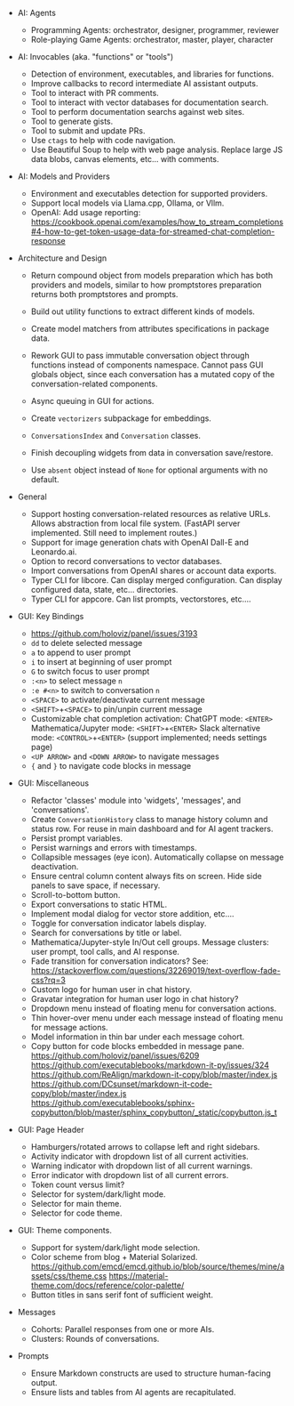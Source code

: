 * AI: Agents
    - Programming Agents: orchestrator, designer, programmer, reviewer
    - Role-playing Game Agents: orchestrator, master, player, character

* AI: Invocables (aka. "functions" or "tools")

    - Detection of environment, executables, and libraries for functions.
    - Improve callbacks to record intermediate AI assistant outputs.
    - Tool to interact with PR comments.
    - Tool to interact with vector databases for documentation search.
    - Tool to perform documentation searchs against web sites.
    - Tool to generate gists.
    - Tool to submit and update PRs.
    - Use `ctags` to help with code navigation.
    - Use Beautiful Soup to help with web page analysis.
      Replace large JS data blobs, canvas elements, etc... with comments.

* AI: Models and Providers

    - Environment and executables detection for supported providers.
    - Support local models via Llama.cpp, Ollama, or Vllm.
    - OpenAI: Add usage reporting:
      https://cookbook.openai.com/examples/how_to_stream_completions#4-how-to-get-token-usage-data-for-streamed-chat-completion-response

* Architecture and Design

    - Return compound object from models preparation which has both providers
      and models, similar to how promptstores preparation returns both
      promptstores and prompts.
    - Build out utility functions to extract different kinds of models.
    - Create model matchers from attributes specifications in package data.

    - Rework GUI to pass immutable conversation object through functions
      instead of components namespace. Cannot pass GUI globals object, since
      each conversation has a mutated copy of the conversation-related
      components.
    - Async queuing in GUI for actions.
    - Create `vectorizers` subpackage for embeddings.
    - `ConversationsIndex` and `Conversation` classes.
    - Finish decoupling widgets from data in conversation save/restore.
    - Use `absent` object instead of `None` for optional arguments
      with no default.

* General

    - Support hosting conversation-related resources as relative URLs.
      Allows abstraction from local file system.
      (FastAPI server implemented. Still need to implement routes.)
    - Support for image generation chats with OpenAI Dall-E and Leonardo.ai.
    - Option to record conversations to vector databases.
    - Import conversations from OpenAI shares or account data exports.
    - Typer CLI for libcore.
      Can display merged configuration.
      Can display configured data, state, etc... directories.
    - Typer CLI for appcore.
      Can list prompts, vectorstores, etc....

* GUI: Key Bindings

    - https://github.com/holoviz/panel/issues/3193
    - `dd` to delete selected message
    - `a` to append to user prompt
    - `i` to insert at beginning of user prompt
    - `G` to switch focus to user prompt
    - `:<n>` to select message `n`
    - `:e #<n>` to switch to conversation `n`
    - `<SPACE>` to activate/deactivate current message
    - `<SHIFT>`+`<SPACE>` to pin/unpin current message
    - Customizable chat completion activation:
      ChatGPT mode: `<ENTER>`
      Mathematica/Jupyter mode: `<SHIFT>`+`<ENTER>`
      Slack alternative mode: `<CONTROL>`+`<ENTER>`
      (support implemented; needs settings page)
    - `<UP ARROW>` and `<DOWN ARROW>` to navigate messages
    - `{` and `}` to navigate code blocks in message

* GUI: Miscellaneous

    - Refactor 'classes' module into 'widgets', 'messages', and
      'conversations'.
    - Create `ConversationHistory` class to manage history column and status
      row. For reuse in main dashboard and for AI agent trackers.
    - Persist prompt variables.
    - Persist warnings and errors with timestamps.
    - Collapsible messages (eye icon). Automatically collapse on message
      deactivation.
    - Ensure central column content always fits on screen. Hide side panels
      to save space, if necessary.
    - Scroll-to-bottom button.
    - Export conversations to static HTML.
    - Implement modal dialog for vector store addition, etc....
    - Toggle for conversation indicator labels display.
    - Search for conversations by title or label.
    - Mathematica/Jupyter-style In/Out cell groups.
      Message clusters: user prompt, tool calls, and AI response.
    - Fade transition for conversation indicators?
      See: https://stackoverflow.com/questions/32269019/text-overflow-fade-css?rq=3
    - Custom logo for human user in chat history.
    - Gravatar integration for human user logo in chat history?
    - Dropdown menu instead of floating menu for conversation actions.
    - Thin hover-over menu under each message instead of floating menu for
      message actions.
    - Model information in thin bar under each message cohort.
    - Copy button for code blocks embedded in message pane.
      https://github.com/holoviz/panel/issues/6209
      https://github.com/executablebooks/markdown-it-py/issues/324
      https://github.com/ReAlign/markdown-it-copy/blob/master/index.js
      https://github.com/DCsunset/markdown-it-code-copy/blob/master/index.js
      https://github.com/executablebooks/sphinx-copybutton/blob/master/sphinx_copybutton/_static/copybutton.js_t

* GUI: Page Header

    - Hamburgers/rotated arrows to collapse left and right sidebars.
    - Activity indicator with dropdown list of all current activities.
    - Warning indicator with dropdown list of all current warnings.
    - Error indicator with dropdown list of all current errors.
    - Token count versus limit?
    - Selector for system/dark/light mode.
    - Selector for main theme.
    - Selector for code theme.

* GUI: Theme components.

    - Support for system/dark/light mode selection.
    - Color scheme from blog + Material Solarized.
      https://github.com/emcd/emcd.github.io/blob/source/themes/mine/assets/css/theme.css
      https://material-theme.com/docs/reference/color-palette/
    - Button titles in sans serif font of sufficient weight.

* Messages

    - Cohorts: Parallel responses from one or more AIs.
    - Clusters: Rounds of conversations.

* Prompts

    - Ensure Markdown constructs are used to structure human-facing output.
    - Ensure lists and tables from AI agents are recapitulated.
